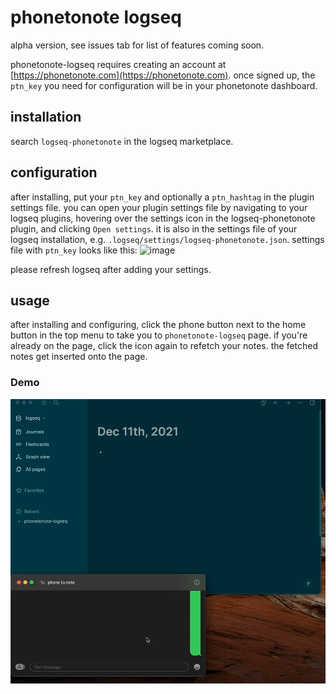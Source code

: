 # phonetonote logseq

alpha version, see issues tab for list of features coming soon.

phonetonote-logseq requires creating an account at [https://phonetonote.com](https://phonetonote.com). once signed up, the `ptn_key` you need for configuration will be in your phonetonote dashboard.

## installation

search `logseq-phonetonote` in the logseq marketplace.

## configuration

after installing, put your `ptn_key` and optionally a `ptn_hashtag` in the plugin settings file. you can open your plugin settings file by navigating to your logseq plugins, hovering over the settings icon in the logseq-phonetonote plugin, and clicking `Open settings`. it is also in the settings file of your logseq installation, e.g. `.logseq/settings/logseq-phonetonote.json`. settings file with `ptn_key` looks like this:
![image](https://user-images.githubusercontent.com/1139703/147282077-454579f2-836b-4049-a19f-d9f2350a8f54.png)

please refresh logseq after adding your settings.

## usage

after installing and configuring, click the phone button next to the home button in the top menu to take you to `phonetonote-logseq` page. if you're already on the page, click the icon again to refetch your notes. the fetched notes get inserted onto the page.

### Demo

![demo](./demo.gif)
